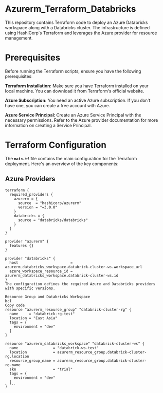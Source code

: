 # Azurerm_Terraform_Databricks

This repository contains Terraform code to deploy an Azure Databricks workspace along with a Databricks cluster. The infrastructure is defined using HashiCorp's Terraform and leverages the Azure provider for resource management.

# Prerequisites
Before running the Terraform scripts, ensure you have the following prerequisites:

**Terraform Installation:** Make sure you have Terraform installed on your local machine. You can download it from Terraform's official website.

**Azure Subscription:** You need an active Azure subscription. If you don't have one, you can create a free account with Azure.

**Azure Service Principal:** Create an Azure Service Principal with the necessary permissions. Refer to the Azure provider documentation for more information on creating a Service Principal.

# Terraform Configuration
The **`main.tf`** file contains the main configuration for the Terraform deployment. Here's an overview of the key components:

## Azure Providers

```hcl
terraform {
  required_providers {
    azurerm = {
      source  = "hashicorp/azurerm"
      version = "=3.0.0"
    }
    databricks = {
      source = "databricks/databricks"
    }
  }
}

provider "azurerm" {
  features {}
}

provider "databricks" {
  host                        = azurerm_databricks_workspace.databrick-cluster-ws.workspace_url
  azure_workspace_resource_id = azurerm_databricks_workspace.databrick-cluster-ws.id
}
The configuration defines the required Azure and Databricks providers with specific versions.

Resource Group and Databricks Workspace
hcl
Copy code
resource "azurerm_resource_group" "databrick-cluster-rg" {
  name     = "databrick-rg-test"
  location = "East Asia"
  tags = {
    environment = "dev"
  }
}

resource "azurerm_databricks_workspace" "databrick-cluster-ws" {
  name                = "databrick-ws-test"
  location            = azurerm_resource_group.databrick-cluster-rg.location
  resource_group_name = azurerm_resource_group.databrick-cluster-rg.name
  sku                 = "trial"
  tags = {
    environment = "dev"
  }
} ```
